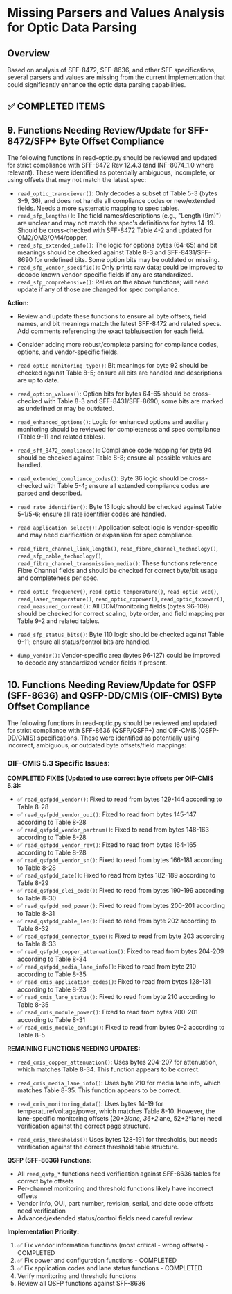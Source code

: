 # Missing Parsers and Values Analysis for Optic Data Parsing

## Overview
Based on analysis of SFF-8472, SFF-8636, and other SFF specifications, several parsers and values are missing from the current implementation that could significantly enhance the optic data parsing capabilities.

## ✅ COMPLETED ITEMS



## 9. Functions Needing Review/Update for SFF-8472/SFP+ Byte Offset Compliance

The following functions in read-optic.py should be reviewed and updated for strict compliance with SFF-8472 Rev 12.4.3 (and INF-8074_1.0 where relevant). These were identified as potentially ambiguous, incomplete, or using offsets that may not match the latest spec:

- `read_optic_transciever()`: Only decodes a subset of Table 5-3 (bytes 3-9, 36), and does not handle all compliance codes or new/extended fields. Needs a more systematic mapping to spec tables.
- `read_sfp_lengths()`: The field names/descriptions (e.g., "Length (9m)") are unclear and may not match the spec's definitions for bytes 14-19. Should be cross-checked with SFF-8472 Table 4-2 and updated for OM2/OM3/OM4/copper.
- `read_sfp_extended_info()`: The logic for options bytes (64-65) and bit meanings should be checked against Table 8-3 and SFF-8431/SFF-8690 for undefined bits. Some option bits may be outdated or missing.
- `read_sfp_vendor_specific()`: Only prints raw data; could be improved to decode known vendor-specific fields if any are standardized.
- `read_sfp_comprehensive()`: Relies on the above functions; will need update if any of those are changed for spec compliance.

**Action:**
- Review and update these functions to ensure all byte offsets, field names, and bit meanings match the latest SFF-8472 and related specs. Add comments referencing the exact table/section for each field.
- Consider adding more robust/complete parsing for compliance codes, options, and vendor-specific fields. 

- `read_optic_monitoring_type()`: Bit meanings for byte 92 should be checked against Table 8-5; ensure all bits are handled and descriptions are up to date.
- `read_option_values()`: Option bits for bytes 64-65 should be cross-checked with Table 8-3 and SFF-8431/SFF-8690; some bits are marked as undefined or may be outdated.
- `read_enhanced_options()`: Logic for enhanced options and auxiliary monitoring should be reviewed for completeness and spec compliance (Table 9-11 and related tables).
- `read_sff_8472_compliance()`: Compliance code mapping for byte 94 should be checked against Table 8-8; ensure all possible values are handled.
- `read_extended_compliance_codes()`: Byte 36 logic should be cross-checked with Table 5-4; ensure all extended compliance codes are parsed and described.
- `read_rate_identifier()`: Byte 13 logic should be checked against Table 5-1/5-6; ensure all rate identifier codes are handled.
- `read_application_select()`: Application select logic is vendor-specific and may need clarification or expansion for spec compliance.
- `read_fibre_channel_link_length()`, `read_fibre_channel_technology()`, `read_sfp_cable_technology()`, `read_fibre_channel_transmission_media()`: These functions reference Fibre Channel fields and should be checked for correct byte/bit usage and completeness per spec.
- `read_optic_frequency()`, `read_optic_temperature()`, `read_optic_vcc()`, `read_laser_temperature()`, `read_optic_rxpower()`, `read_optic_txpower()`, `read_measured_current()`: All DDM/monitoring fields (bytes 96-109) should be checked for correct scaling, byte order, and field mapping per Table 9-2 and related tables.
- `read_sfp_status_bits()`: Byte 110 logic should be checked against Table 9-11; ensure all status/control bits are handled.
- `dump_vendor()`: Vendor-specific area (bytes 96-127) could be improved to decode any standardized vendor fields if present. 

## 10. Functions Needing Review/Update for QSFP (SFF-8636) and QSFP-DD/CMIS (OIF-CMIS) Byte Offset Compliance

The following functions in read-optic.py should be reviewed and updated for strict compliance with SFF-8636 (QSFP/QSFP+) and OIF-CMIS (QSFP-DD/CMIS) specifications. These were identified as potentially using incorrect, ambiguous, or outdated byte offsets/field mappings:

### OIF-CMIS 5.3 Specific Issues:

**COMPLETED FIXES (Updated to use correct byte offsets per OIF-CMIS 5.3):**
- ✅ `read_qsfpdd_vendor()`: Fixed to read from bytes 129-144 according to Table 8-28
- ✅ `read_qsfpdd_vendor_oui()`: Fixed to read from bytes 145-147 according to Table 8-28  
- ✅ `read_qsfpdd_vendor_partnum()`: Fixed to read from bytes 148-163 according to Table 8-28
- ✅ `read_qsfpdd_vendor_rev()`: Fixed to read from bytes 164-165 according to Table 8-28
- ✅ `read_qsfpdd_vendor_sn()`: Fixed to read from bytes 166-181 according to Table 8-28
- ✅ `read_qsfpdd_date()`: Fixed to read from bytes 182-189 according to Table 8-29
- ✅ `read_qsfpdd_clei_code()`: Fixed to read from bytes 190-199 according to Table 8-30
- ✅ `read_qsfpdd_mod_power()`: Fixed to read from bytes 200-201 according to Table 8-31
- ✅ `read_qsfpdd_cable_len()`: Fixed to read from byte 202 according to Table 8-32
- ✅ `read_qsfpdd_connector_type()`: Fixed to read from byte 203 according to Table 8-33
- ✅ `read_qsfpdd_copper_attenuation()`: Fixed to read from bytes 204-209 according to Table 8-34
- ✅ `read_qsfpdd_media_lane_info()`: Fixed to read from byte 210 according to Table 8-35
- ✅ `read_cmis_application_codes()`: Fixed to read from bytes 128-131 according to Table 8-23
- ✅ `read_cmis_lane_status()`: Fixed to read from byte 210 according to Table 8-35
- ✅ `read_cmis_module_power()`: Fixed to read from bytes 200-201 according to Table 8-31
- ✅ `read_cmis_module_config()`: Fixed to read from bytes 0-2 according to Table 8-5

**REMAINING FUNCTIONS NEEDING UPDATES:**

- `read_cmis_copper_attenuation()`: Uses bytes 204-207 for attenuation, which matches Table 8-34. This function appears to be correct.

- `read_cmis_media_lane_info()`: Uses byte 210 for media lane info, which matches Table 8-35. This function appears to be correct.

- `read_cmis_monitoring_data()`: Uses bytes 14-19 for temperature/voltage/power, which matches Table 8-10. However, the lane-specific monitoring offsets (20+2*lane, 36+2*lane, 52+2*lane) need verification against the correct page structure.

- `read_cmis_thresholds()`: Uses bytes 128-191 for thresholds, but needs verification against the correct threshold table structure.

**QSFP (SFF-8636) Functions:**
- All `read_qsfp_*` functions need verification against SFF-8636 tables for correct byte offsets
- Per-channel monitoring and threshold functions likely have incorrect offsets
- Vendor info, OUI, part number, revision, serial, and date code offsets need verification
- Advanced/extended status/control fields need careful review

**Implementation Priority:**
1. ✅ Fix vendor information functions (most critical - wrong offsets) - COMPLETED
2. ✅ Fix power and configuration functions - COMPLETED  
3. ✅ Fix application codes and lane status functions - COMPLETED
4. Verify monitoring and threshold functions
5. Review all QSFP functions against SFF-8636 
